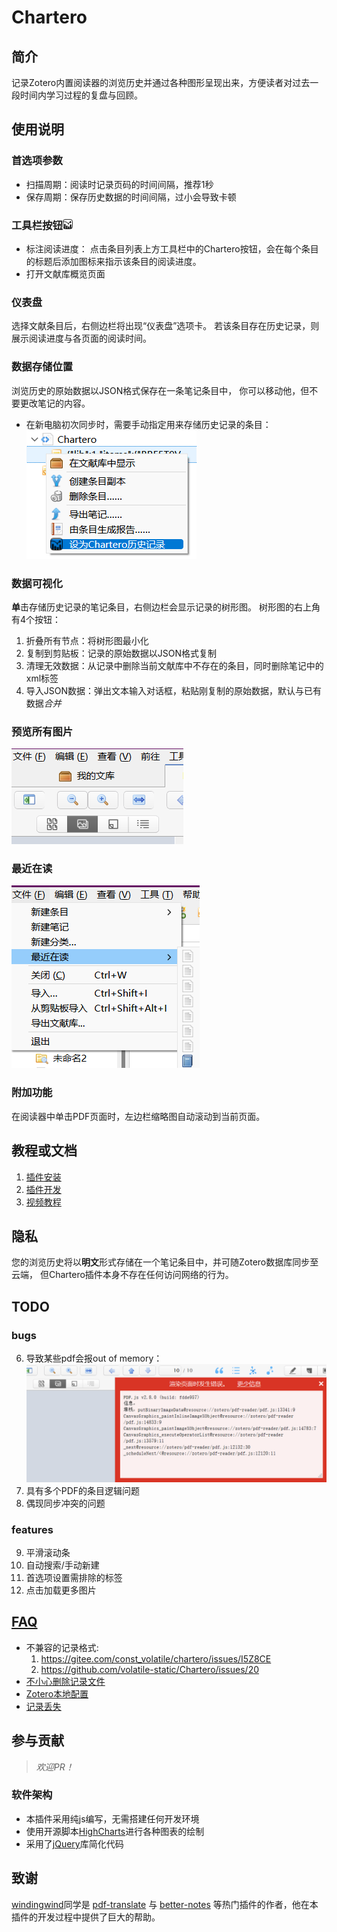 # Chartero
## 简介
记录Zotero内置阅读器的浏览历史并通过各种图形呈现出来，方便读者对过去一段时间内学习过程的复盘与回顾。
## 使用说明
### 首选项参数
- 扫描周期：阅读时记录页码的时间间隔，推荐1秒
- 保存周期：保存历史数据的时间间隔，过小会导致卡顿
### 工具栏按钮<kbd>![](./chrome/skin/default/chartero/icon%4016px.png)</kbd>
- 标注阅读进度：
点击条目列表上方工具栏中的Chartero按钮，会在每个条目的标题后添加图标来指示该条目的阅读进度。
- 打开文献库概览页面
### 仪表盘
选择文献条目后，右侧边栏将出现“仪表盘”选项卡。
若该条目存在历史记录，则展示阅读进度与各页面的阅读时间。
### 数据存储位置
浏览历史的原始数据以JSON格式保存在一条笔记条目中，
你可以移动他，但不要更改笔记的内容。
- 在新电脑初次同步时，需要手动指定用来存储历史记录的条目：
![笔记条目右键菜单](doc/popup.png)
### 数据可视化
**单**击存储历史记录的笔记条目，右侧边栏会显示记录的树形图。
树形图的右上角有4个按钮：
1. 折叠所有节点：将树形图最小化
2. 复制到剪贴板：记录的原始数据以JSON格式复制
3. 清理无效数据：从记录中删除当前文献库中不存在的条目，同时删除笔记中的xml标签
4. 导入JSON数据：弹出文本输入对话框，粘贴刚复制的原始数据，默认与已有数据*合并*
### 预览所有图片
![预览所有图片](doc/images.png)
### 最近在读
![打开最近在读](doc/recent.png)
### 附加功能
在阅读器中单击PDF页面时，左边栏缩略图自动滚动到当前页面。
## 教程或文档
1. [插件安装](https://zotero.yuque.com/docs/share/6681cf35-55cb-4940-8cb5-ec1db0790099) 
2. [插件开发](https://zotero.yuque.com/books/share/8d230829-6004-4934-b4c6-685a7001bfa0)
3. [视频教程](https://www.bilibili.com/video/BV1AW4y1E7NB)
## 隐私
您的浏览历史将以**明文**形式存储在一个笔记条目中，并可随Zotero数据库同步至云端，
但Chartero插件本身不存在任何访问网络的行为。
## TODO
### bugs
6. 导致某些pdf会报out of memory：![输入图片说明](doc/image.png)
7. 具有多个PDF的条目逻辑问题
9. 偶现同步冲突的问题
### features
9. 平滑滚动条
11. 自动搜索/手动新建
20. 首选项设置需排除的标签
21. 点击加载更多图片
## [FAQ](https://gitee.com/const_volatile/chartero/issues?assignee_id=&author_id=&branch=&collaborator_ids=&issue_search=&label_ids=180755057&label_text=faq&milestone_id=&priority=&private_issue=&program_id=&project_id=const_volatile%2Fchartero&project_type=&scope=&single_label_id=&single_label_text=&sort=&state=closed&target_project=)

- 不兼容的记录格式:
    1. https://gitee.com/const_volatile/chartero/issues/I5Z8CE
    2. https://github.com/volatile-static/Chartero/issues/20
- [不小心删除记录文件](https://gitee.com/const_volatile/chartero/issues/I5WNBI)
- [Zotero本地配置](https://www.zotero.org/support/kb/profile_directory)
- [记录丢失](https://github.com/volatile-static/Chartero/issues/20#issuecomment-1304697609)
## 参与贡献
> *欢迎PR！*
### 软件架构
- 本插件采用纯js编写，无需搭建任何开发环境
- 使用开源脚本[HighCharts](https://www.highcharts.com.cn/)进行各种图表的绘制
- 采用了[jQuery](https://jquery.com/)库简化代码

## 致谢
[windingwind](https://github.com/windingwind)同学是
[pdf-translate](https://github.com/windingwind/zotero-pdf-translate)
与
[better-notes](https://github.com/windingwind/zotero-better-notes)
等热门插件的作者，他在本插件的开发过程中提供了巨大的帮助。

